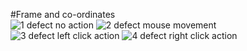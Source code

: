 #Frame and co-ordinates  
![1 defect no action](https://github.com/user-attachments/assets/7aca3436-0a75-46b1-a729-ba49d9cb4151)
![2 defect mouse movement](https://github.com/user-attachments/assets/3cc86100-1327-4565-af9a-d26f6aaad4e7)
![3 defect left click action](https://github.com/user-attachments/assets/4274334a-11c1-4fb7-b215-7b6a76681ce5)
![4 defect right click action](https://github.com/user-attachments/assets/bc38f211-6635-4291-a807-416d68c11ccd)


